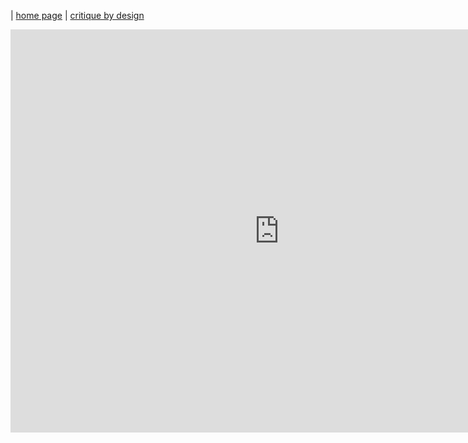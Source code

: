 | [home page](https://alex7li.github.io/DataStories/) | [critique by design](critique-by-design)


<iframe src="https://data.oecd.org/chart/6XVJ" width="860" height="645" style="border: 0" mozallowfullscreen="true" webkitallowfullscreen="true" allowfullscreen="true"><a href="https://data.oecd.org/chart/6XVJ" target="_blank">OECD Chart: General government debt, Total, % of GDP, Annual, 2020</a></iframe>
